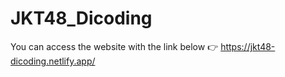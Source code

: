 # JKT48_Dicoding

You can access the website with the link below 👉
https://jkt48-dicoding.netlify.app/
